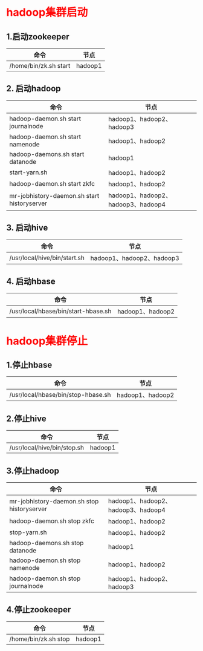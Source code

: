 # <font color=red>hadoop集群启动</font>

## 1.启动zookeeper

命令|节点
----|----
/home/bin/zk.sh start                         | hadoop1

## 2. 启动hadoop

命令|节点
----|----
hadoop-daemon.sh start journalnode            | hadoop1、hadoop2、hadoop3
hadoop-daemon.sh start namenode               | hadoop1、hadoop2
hadoop-daemons.sh start datanode              | hadoop1
start-yarn.sh                                 | hadoop1、hadoop2
hadoop-daemon.sh start zkfc                   | hadoop1、hadoop2
mr-jobhistory-daemon.sh start historyserver   | hadoop1、hadoop2、hadoop3、hadoop4

## 3. 启动hive

命令|节点
----|----
/usr/local/hive/bin/start.sh                  | hadoop1、hadoop2、hadoop3

## 4. 启动hbase

命令|节点
----|----
/usr/local/hbase/bin/start-hbase.sh           | hadoop1、hadoop2

# <font color=red>hadoop集群停止</font>

## 1.停止hbase

命令|节点
----|----
/usr/local/hbase/bin/stop-hbase.sh            | hadoop1、hadoop2

## 2.停止hive

命令|节点
----|----
/usr/local/hive/bin/stop.sh                   | hadoop1

## 3.停止hadoop

命令|节点
----|----
mr-jobhistory-daemon.sh stop historyserver    | hadoop1、hadoop2、hadoop3、hadoop4
hadoop-daemon.sh stop zkfc                    | hadoop1、hadoop2
stop-yarn.sh                                  | hadoop1、hadoop2
hadoop-daemons.sh stop datanode               | hadoop1
hadoop-daemon.sh stop namenode                | hadoop1、hadoop2
hadoop-daemon.sh stop journalnode             | hadoop1、hadoop2、hadoop3

## 4.停止zookeeper

命令|节点
----|----
/home/bin/zk.sh stop                          | hadoop1

